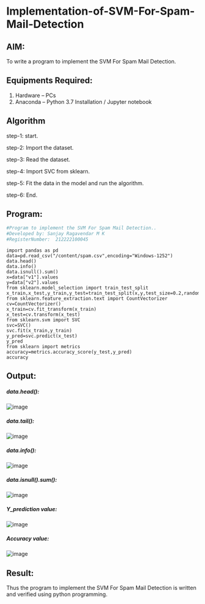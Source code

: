 # Implementation-of-SVM-For-Spam-Mail-Detection

## AIM:
To write a program to implement the SVM For Spam Mail Detection.

## Equipments Required:
1. Hardware – PCs
2. Anaconda – Python 3.7 Installation / Jupyter notebook

## Algorithm
step-1: start.

step-2: Import the dataset.

step-3: Read the dataset.

step-4: Import SVC from sklearn.

step-5: Fit the data in the model and run the algorithm.

step-6: End.

## Program:
```py
#Program to implement the SVM For Spam Mail Detection..
#Developed by: Sanjay Ragavendar M K  
#RegisterNumber:  212222100045
```
```
import pandas as pd
data=pd.read_csv("/content/spam.csv",encoding="Windows-1252")
data.head()
data.info()
data.isnull().sum()
x=data["v1"].values
y=data["v2"].values
from sklearn.model_selection import train_test_split
x_train,x_test,y_train,y_test=train_test_split(x,y,test_size=0.2,random_state=0)
from sklearn.feature_extraction.text import CountVectorizer
cv=CountVectorizer()
x_train=cv.fit_transform(x_train)
x_test=cv.transform(x_test)
from sklearn.svm import SVC
svc=SVC()
svc.fit(x_train,y_train)
y_pred=svc.predict(x_test)
y_pred
from sklearn import metrics
accuracy=metrics.accuracy_score(y_test,y_pred)
accuracy
```

## Output:
##### data.head():
![image](https://github.com/mathes6112004/Implementation-of-SVM-For-Spam-Mail-Detection/assets/119477782/79331dd9-d5c6-4c1e-9deb-00120890679d)

##### data.tail():
![image](https://github.com/mathes6112004/Implementation-of-SVM-For-Spam-Mail-Detection/assets/119477782/8929ac18-aba8-4c68-be92-b70ac5631c8c)

##### data.info():
![image](https://github.com/mathes6112004/Implementation-of-SVM-For-Spam-Mail-Detection/assets/119477782/5b9fc559-8723-419a-ad20-91590c63d4da)

##### data.isnull().sum():
![image](https://github.com/mathes6112004/Implementation-of-SVM-For-Spam-Mail-Detection/assets/119477782/a41f7ab0-c057-40a3-8933-b77440b66b86)

##### Y_prediction value:
![image](https://github.com/mathes6112004/Implementation-of-SVM-For-Spam-Mail-Detection/assets/119477782/0436e853-ca92-49f3-b48a-3a4add28ba7f)

##### Accuracy value:
![image](https://github.com/mathes6112004/Implementation-of-SVM-For-Spam-Mail-Detection/assets/119477782/c6d4f9e5-7d6a-4bb6-b233-ff625a8e615b)

## Result:
Thus the program to implement the SVM For Spam Mail Detection is written and verified using python programming.
